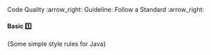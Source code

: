 <link rel="stylesheet" href="{{baseUrl}}/css/textbook.css">

<div class="website-content">

<div id="path">Code Quality :arrow_right: Guideline: Follow a Standard :arrow_right:</div>

<div id="title">

#### Basic :one:

</div>

<div id="body">

{Some simple style rules for Java}

<panel header="Basic Indentation"
    type="seamless" alt="indentation">
  <include src="../../../java/style/rule-basicIndentation/index.md#main" />
</panel>
<panel header="Line Length"
    type="seamless" alt="line length">
  <include src="../../../java/style/rule-lineLength/index.md#main" />
</panel>

</div>

</div>
